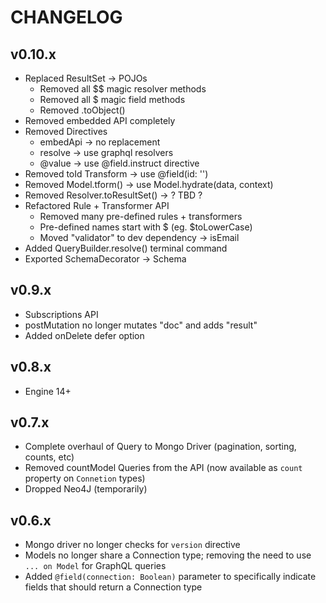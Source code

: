 # CHANGELOG

## v0.10.x
- Replaced ResultSet -> POJOs
  - Removed all $$ magic resolver methods
  - Removed all $ magic field methods
  - Removed .toObject()
- Removed embedded API completely
- Removed Directives
  - embedApi -> no replacement
  - resolve -> use graphql resolvers
  - @value -> use @field.instruct directive
- Removed toId Transform -> use @field(id: '')
- Removed Model.tform() -> use Model.hydrate(data, context)
- Removed Resolver.toResultSet() -> ? TBD ?
- Refactored Rule + Transformer API
  - Removed many pre-defined rules + transformers
  - Pre-defined names start with $ (eg. $toLowerCase)
  - Moved "validator" to dev dependency -> isEmail
- Added QueryBuilder.resolve() terminal command
- Exported SchemaDecorator -> Schema

## v0.9.x
- Subscriptions API
- postMutation no longer mutates "doc" and adds "result"
- Added onDelete defer option

## v0.8.x
- Engine 14+

## v0.7.x
- Complete overhaul of Query to Mongo Driver (pagination, sorting, counts, etc)
- Removed countModel Queries from the API (now available as `count` property on `Connetion` types)
- Dropped Neo4J (temporarily)

## v0.6.x
- Mongo driver no longer checks for `version` directive
- Models no longer share a Connection type; removing the need to use `... on Model` for GraphQL queries
- Added `@field(connection: Boolean)` parameter to specifically indicate fields that should return a Connection type
